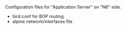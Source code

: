 Configuration files for "Application Server" on "N6" side.
  
* bird.conf for BGP routing
* alpine network/interfaces file
